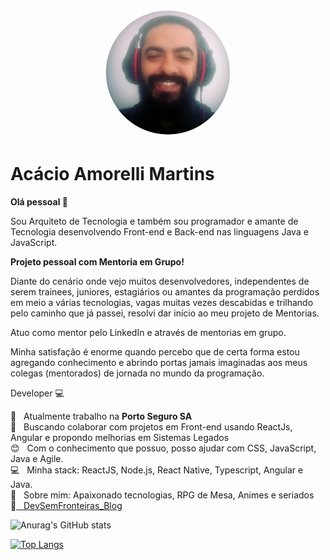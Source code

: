 <h1 align="center">
  <img width="200" style="border-radius:50%" alt="Acacio Martins" title="AcácioMentoria" src="acacio_mentoria.png" />
</h1>

# Acácio Amorelli Martins

**Olá pessoal 👋**

Sou Arquiteto de Tecnologia e também sou programador e amante de Tecnologia desenvolvendo Front-end e Back-end nas linguagens Java e JavaScript.

**Projeto pessoal com Mentoria em Grupo!**

Diante do cenário onde vejo muitos desenvolvedores, independentes de serem trainees, juniores, estagiários ou amantes da programação perdidos em meio a várias tecnologias, vagas muitas vezes descabidas e trilhando pelo caminho que já passei, resolvi dar início ao meu projeto de Mentorias.

Atuo como mentor pelo LinkedIn e através de mentorias em grupo.

Minha satisfação é enorme quando percebo que de certa forma estou agregando conhecimento e abrindo portas jamais imaginadas aos meus colegas (mentorados) de jornada no mundo da programação.


Developer :computer:

 :rocket:  &nbsp; Atualmente trabalho na **Porto Seguro SA**
 <br/> :purple_heart: &nbsp; Buscando colaborar com projetos em Front-end usando ReactJs, Angular e propondo melhorias em Sistemas Legados
 <br/> :blush: &nbsp; Com o conhecimento que possuo, posso ajudar com CSS, JavaScript, Java e Agile.
 <br/> :computer: &nbsp; Minha stack: ReactJS, Node.js, React Native, Typescript, Angular e Java.
 <br/> 💬  &nbsp; Sobre mim: Apaixonado tecnologias, RPG de Mesa, Animes e seriados
 <br/> :memo:[ &nbsp; DevSemFronteiras_Blog](https://awesome-montalcini-fe849a.netlify.app/)

![Anurag's GitHub stats](https://github-readme-stats.vercel.app/api?username=acaciomartins&show_icons=true&theme=dracula)

[![Top Langs](https://github-readme-stats.vercel.app/api/top-langs/?username=acaciomartins&layout=compact&theme=dracula)](https://github.com/anuraghazra/github-readme-stats)




